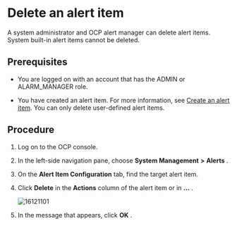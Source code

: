 Delete an alert item 
=========================================

A system administrator and OCP alert manager can delete alert items. System built-in alert items cannot be deleted. 

Prerequisites 
----------------------------------

* You are logged on with an account that has the ADMIN or ALARM_MANAGER role.

  

* You have created an alert item. For more information, see [Create an alert item](/en-US/3.ob-cloud-platform/9.use-alert-management/2.create-an-alarm-item.md). You can only delete user-defined alert items.

  




Procedure 
------------------------------

1. Log on to the OCP console.

   

2. In the left-side navigation pane, choose **System Management** **\>** **Alerts** .

   

3. On the **Alert Item Configuration** tab, find the target alert item.

   

4. Click **Delete** in the **Actions** column of the alert item or in **...** .

   ![16121101](https://help-static-aliyun-doc.aliyuncs.com/assets/img/en-US/2314306461/p346299.png)
   

5. In the message that appears, click **OK** .

   



